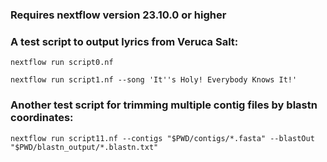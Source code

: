 ### Requires nextflow version 23.10.0 or higher

### A test script to output lyrics from Veruca Salt:

`nextflow run script0.nf`

`nextflow run script1.nf --song 'It''s Holy! Everybody Knows It!'`

### Another test script for trimming multiple contig files by blastn coordinates:

`nextflow run script11.nf --contigs "$PWD/contigs/*.fasta" --blastOut "$PWD/blastn_output/*.blastn.txt"`
